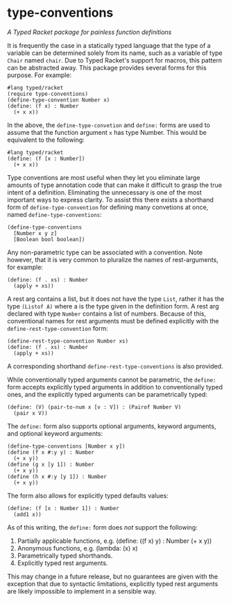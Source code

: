 type-conventions
================

*A Typed Racket package for painless function definitions*

It is frequently the case in a statically typed language that the type of a variable can be determined solely from its name, such as a variable of type `Chair` named `chair`. Due to Typed Racket's support for macros, this pattern can be abstracted away. This package provides several forms for this purpose. For example:

    #lang typed/racket
    (require type-conventions)
    (define-type-convention Number x)
    (define: (f x) : Number
      (+ x x))

In the above, the `define-type-convetion` and `define:` forms are used to assume that the function argument `x` has type Number. This would be equivalent to the following:

    #lang typed/racket
    (define: (f [x : Number])
      (+ x x))

Type conventions are most useful when they let you eliminate large amounts of type annotation code that can make it difficult to grasp the true intent of a definition. Eliminating the unnecessary is one of the most important ways to express clarity. To assist this there exists a shorthand form of `define-type-convention` for defining many convetions at once, named `define-type-conventions`:

    (define-type-conventions
      [Number x y z]
      [Boolean bool boolean])

Any non-parametric type can be associated with a convention. Note however, that it is very common to pluralize the names of rest-arguments, for example:

    (define: (f . xs) : Number
      (apply + xs))

A rest arg contains a list, but it does not have the type `List`, rather it has the type `(Listof A)` where a is the type given in the definition form. A rest arg declared with type `Number` contains a list of numbers. Because of this, conventional names for rest arguments must be defined explicitly with the `define-rest-type-convention` form:

    (define-rest-type-convention Number xs)
    (define: (f . xs) : Number
      (apply + xs))

A corresponding shorthand `define-rest-type-conventions` is also provided.

While conventionally typed arguments cannot be parametric, the `define:` form accepts explicitly typed arguments in addition to conventionally typed ones, and the explicitly typed arguments can be parametrically typed:

    (define: (V) (pair-to-num x [v : V]) : (Pairof Number V)
      (pair x V))

The `define:` form also supports optional arguments, keyword arguments, and optional keyword arguments:

    (define-type-conventions [Number x y])
    (define (f x #:y y) : Number
      (+ x y))
    (define (g x [y 1]) : Number
      (+ x y))
    (define (h x #:y [y 1]) : Number
      (+ x y))

The form also allows for explicitly typed defaults values:

    (define: (f [x : Number 1]) : Number
      (add1 x))

As of this writing, the `define:` form does *not* support the following:

1. Partially applicable functions, e.g. (define: ((f x) y) : Number (+ x y))
2. Anonymous functions, e.g. (lambda: (x) x)
3. Parametrically typed shorthands.
4. Explicitly typed rest arguments.

This may change in a future release, but no guarantees are given with the exception that due to syntactic limitations, explicitly typed rest arguments are likely impossible to implement in a sensible way.
